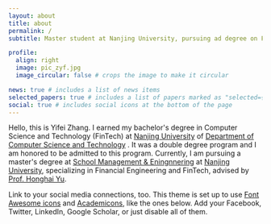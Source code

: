 ```yaml
---
layout: about
title: about
permalink: /
subtitle: Master student at Nanjing University, pursuing ad degree on Financial Engineering and Fintech.<br> Bachelor's degree on Computer Science and Technology (FinTech) at Nanjing University.

profile:
  align: right
  image: pic_zyf.jpg
  image_circular: false # crops the image to make it circular

news: true # includes a list of news items
selected_papers: true # includes a list of papers marked as "selected={true}"
social: true # includes social icons at the bottom of the page
---
```


Hello, this is Yifei Zhang. I earned my bachelor's degree in Computer Science and Technology (FinTech) at [Nanjing University](https://www.nju.edu.cn/en) of [Department of Computer Science and Technology](https://cs.nju.edu.cn/mainm.htm) . It was a double degree program and I am honored to be admitted to this program. Currently, I am pursuing a master's degree at  [School Management & Eningnnering](https://sme.nju.edu.cn/mainm.htm) at [Nanjing University](https://www.nju.edu.cn/en), specializing in Financial Engineering and FinTech, advised by [Prof. Honghai Yu](https://sme.nju.edu.cn/yhh/list.htm).



Link to your social media connections, too. This theme is set up to use [Font Awesome icons](https://fontawesome.com/) and [Academicons](https://jpswalsh.github.io/academicons/), like the ones below. Add your Facebook, Twitter, LinkedIn, Google Scholar, or just disable all of them.
